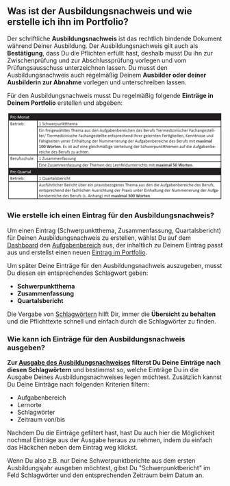 ## Was ist der Ausbildungsnachweis und wie erstelle ich ihn im Portfolio?
Der schriftliche **Ausbildungsnachweis** ist das rechtlich bindende Dokument während Deiner Ausbildung. 
Der Ausbildungsnachweis gilt auch als **Bestätigung**, dass Du die Pflichten erfüllt hast, deshalb musst Du ihn zur Zwischenprüfung und zur Abschlussprüfung vorlegen und vom Prüfungsausschuss unterzeichnen lassen. Du musst den Ausbildungsnachweis auch regelmäßig Deinem **Ausbilder oder deiner Ausbilderin zur Abnahme** vorlegen und unterschreiben lassen.

Für den Ausbildungsnachweis musst Du regelmäßig folgende **Einträge in Deinem Portfolio** erstellen und abgeben:

![Portfolioeinträge für den Ausbildungsnachweis](/media/Ausbildungsnachweis.png)

### Wie erstelle ich einen Eintrag für den Ausbildungsnachweis?
Um einen Eintrag (Schwerpunktthema, Zusammenfassung, Quartalsbericht) für Deinen Ausbildungsnachweis zu erstellen, wählst Du auf dem [Dashboard](dashboard/hilfe_dashboard.md) den  [Aufgabenbereich](aufgabenbereich/hilfe_aufgabenbereich_uebersicht.md) aus, der inhaltlich zu Deinem Eintrag passt aus und erstellst einen neuen [Eintrag im Portfolio](portfolio_eintrag/hilfe_eintrag_erstellen.md). 

Um später Deine Einträge für den Ausbildungsnachweis auszugeben, musst Du diesen ein entsprechendes Schlagwort geben:
* **Schwerpunktthema**
* **Zusammenfassung**
* **Quartalsbericht**

Die Vergabe von [Schlagwörtern](schlagwoerter/hilfe_schlagwoerter.md) hilft Dir, immer die **Übersicht zu behalten** und die Pflichttexte schnell und einfach durch die Schlagwörter zu finden.

### Wie kann ich Einträge für den Ausbildungsnachweis ausgeben?
**Zur [Ausgabe des Ausbildungsnachweises](ausgabe/hilfe_ausgabe.md) filterst Du Deine Einträge nach diesen Schlagwörtern** und bestimmst so, welche Einträge Du in die Ausgabe Deines Ausbildungsnachweises legen möchtest. Zusätzlich kannst Du Deine Einträge nach folgenden Kriterien filtern:
* Aufgabenbereich
* Lernorte
* Schlagwörter
* Zeitraum von/bis

Nachdem Du die Einträge gefiltert hast, hast Du auch hier die Möglichkeit nochmal Einträge aus der Ausgabe heraus zu nehmen, indem du einfach das Häckchen neben dem Eintrag weg klickst.

Wenn Du also z.B. nur Deine Schwerpunktberichte aus dem ersten Ausbildungsjahr ausgeben möchtest, gibst Du "Schwerpunktbericht" im Feld Schlagwörter und den entsprechenden Zeitraum beim Datum an.